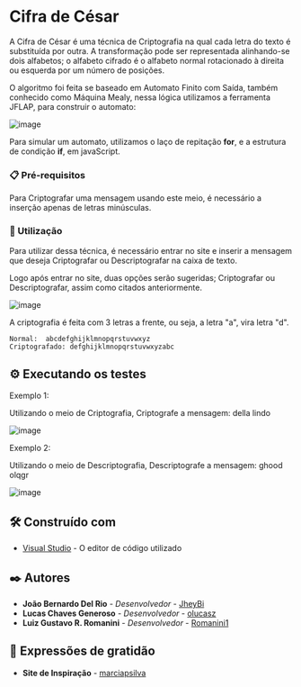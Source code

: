 # Cifra de César

A Cifra de César é uma técnica de Criptografia na qual cada letra do texto é substituída por outra. A transformação pode ser representada alinhando-se dois alfabetos; o alfabeto cifrado é o alfabeto normal rotacionado à direita ou esquerda por um número de posições.

O algoritmo foi feita se baseado em Automato Finito com Saída, também conhecido como Máquina Mealy, nessa lógica utilizamos a ferramenta JFLAP, para construir o automato:

![image](https://user-images.githubusercontent.com/54190405/185043904-898675d2-c18f-48a2-b710-f043bc9aa909.png)

Para simular um automato, utilizamos o laço de repitação **for**, e a estrutura de condição **if**, em javaScript.


### 📋 Pré-requisitos

Para Criptografar uma mensagem usando este meio, é necessário a inserção apenas de letras minúsculas.


### 🔧 Utilização

Para utilizar dessa técnica, é necessário entrar no site e inserir a mensagem que deseja Criptografar ou Descriptografar na caixa de texto.

Logo após entrar no site, duas opções serão sugeridas; Criptografar ou Descriptografar, assim como citados anteriormente.


![image](https://user-images.githubusercontent.com/108905438/185040178-488976e9-87a7-4958-8496-271118e4f8a1.png)


A criptografia é feita com 3 letras a frente, ou seja, a letra "a", vira letra "d".

```
Normal:  abcdefghijklmnopqrstuvwxyz
Criptografado: defghijklmnopqrstuvwxyzabc
```



## ⚙️ Executando os testes

Exemplo 1:

Utilizando o meio de Criptografia, Criptografe a mensagem: della lindo

![image](https://user-images.githubusercontent.com/54190405/185042663-a80df592-8083-4c14-876c-3162836f8bc3.png)


Exemplo 2:

Utilizando o meio de Descriptografia, Descriptografe a mensagem: ghood olqgr

![image](https://user-images.githubusercontent.com/54190405/185042745-10a79a35-864c-42e9-bcfe-3da7394d8420.png)




## 🛠️ Construído com


* [Visual Studio](https://code.visualstudio.com/) - O editor de código utilizado


## ✒️ Autores


* **João Bernardo Del Rio** - *Desenvolvedor* - [JheyBi](https://github.com/JheyBi)
* **Lucas Chaves Generoso** - *Desenvolvedor* - [olucasz](https://github.com/olucasz)
* **Luiz Gustavo R. Romanini** - *Desenvolvedor* - [Romanini1](https://github.com/Romanini1)

## 🎁 Expressões de gratidão

* **Site de Inspiração** - [marciapsilva](https://marciapsilva.github.io/cifra-de-cesar/)


